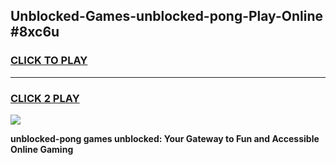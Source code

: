 
## Unblocked-Games-unblocked-pong-Play-Online #8xc6u
<h3>
<a href="https://news.freeplayer.one?title=unblocked-pong&ref=3">CLICK TO PLAY</a></h3>
<hr>

<h3>
<a href="https://news.freeplayer.one?title=unblocked-pong&ref=3">CLICK 2 PLAY</a>
  
</h3>

<a href="https://news.freeplayer.one?title=unblocked-pong&ref=3"><img src="https://clearcache.store/games.png"></a>


**unblocked-pong games unblocked: Your Gateway to Fun and Accessible Online Gaming**
